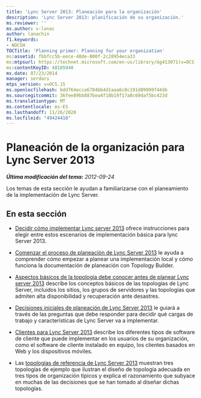 ```yaml
---
title: 'Lync Server 2013: Planeación para la organización'
description: 'Lync Server 2013: planificación de su organización.'
ms.reviewer: ''
ms.author: v-lanac
author: lanachin
f1.keywords:
- NOCSH
TOCTitle: 'Planning primer: Planning for your organization'
ms:assetid: fbbfcc5b-eece-48de-800f-2c28954eca33
ms:mtpsurl: https://technet.microsoft.com/en-us/library/Gg413071(v=OCS.15)
ms:contentKeyID: 48185940
ms.date: 07/23/2014
manager: serdars
mtps_version: v=OCS.15
ms.openlocfilehash: bdd764ecca6784bb4d1aaa6c0c191d89999f44db
ms.sourcegitcommit: 36fee89bb887bea4f18b19f17a8c69daf5bc423d
ms.translationtype: MT
ms.contentlocale: es-ES
ms.lasthandoff: 11/26/2020
ms.locfileid: "49424418"
---
```

# <a name="organization-planning-for-lync-server-2013"></a>Planeación de la organización para Lync Server 2013

<div data-xmlns="http://www.w3.org/1999/xhtml">

<div class="topic" data-xmlns="http://www.w3.org/1999/xhtml" data-msxsl="urn:schemas-microsoft-com:xslt" data-cs="https://msdn.microsoft.com/">

<div data-asp="https://msdn2.microsoft.com/asp">



</div>

<div id="mainSection">

<div id="mainBody">

<span> </span>

_**Última modificación del tema:** 2012-09-24_

Los temas de esta sección le ayudan a familiarizarse con el planeamiento de la implementación de Lync Server.

<div>

## <a name="in-this-section"></a>En esta sección

  - [Decidir cómo implementar Lync server 2013](lync-server-2013-deciding-how-to-deploy-microsoft-lync.md) ofrece instrucciones para elegir entre estos escenarios de implementación básica para lync Server 2013.

  - [Comenzar el proceso de planeación de Lync Server 2013](lync-server-2013-beginning-the-planning-process.md) le ayuda a comprender cómo empezar a planear una implementación local y cómo funciona la documentación de planeación con Topology Builder.

  - [Aspectos básicos de la topología debe conocer antes de planear Lync server 2013](lync-server-2013-topology-basics-you-must-know-before-planning.md) describe los conceptos básicos de las topologías de Lync Server, incluidos los sitios, los grupos de servidores y las topologías que admiten alta disponibilidad y recuperación ante desastres.

  - [Decisiones iniciales de planeación de Lync Server 2013](lync-server-2013-initial-planning-decisions.md) le guiará a través de las preguntas que debe responder para decidir qué cargas de trabajo y características de Lync Server va a implementar.

  - [Clientes para Lync Server 2013](lync-server-2013-clients.md) describe los diferentes tipos de software de cliente que puede implementar en los usuarios de su organización, como el software de cliente instalado en equipo, los clientes basados en Web y los dispositivos móviles.

  - Las [topologías de referencia de Lync Server 2013](lync-server-2013-reference-topologies.md) muestran tres topologías de ejemplo que ilustran el diseño de topología adecuada en tres tipos de organización típicos y explica el razonamiento que subyace en muchas de las decisiones que se han tomado al diseñar dichas topologías.

</div>

</div>

<span> </span>

</div>

</div>

</div>

